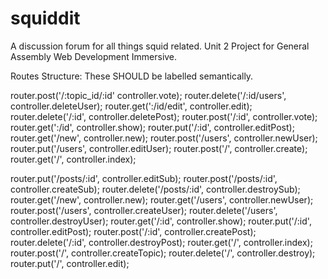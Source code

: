 # squiddit

A discussion forum for all things squid related. Unit 2 Project for General Assembly Web Development Immersive.

Routes Structure: These SHOULD be labelled semantically.

router.post('/:topic_id/:id' controller.vote);
router.delete('/:id/users', controller.deleteUser);
router.get(':/id/edit', controller.edit);
router.delete('/:id', controller.deletePost);
router.post('/:id', controller.vote); 
router.get(':/id', controller.show);
router.put('/:id', controller.editPost);
router.get('/new', controller.new);
router.post('/users', controller.newUser);
router.put('/users', controller.editUser);
router.post('/', controller.create);
router.get('/', controller.index);


<!-- Redesigned -->
router.put('/posts/:id', controller.editSub);
router.post('/posts/:id', controller.createSub);
router.delete('/posts/:id', controller.destroySub);
router.get('/new', controller.new);
router.get('/users', controller.newUser);
router.post('/users', controller.createUser);
router.delete('/users', controller.destroyUser);
router.get('/:id', controller.show);
router.put('/:id', controller.editPost);
router.post('/:id', controller.createPost);
router.delete('/:id', controller.destroyPost);
router.get('/', controller.index);
router.post('/', controller.createTopic);
router.delete('/', controller.destroy);
router.put('/', controller.edit);


